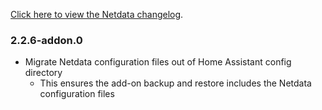 <!-- https://developers.home-assistant.io/docs/add-ons/presentation#keeping-a-changelog -->

[Click here to view the Netdata changelog](https://github.com/netdata/netdata/releases).

### 2.2.6-addon.0

- Migrate Netdata configuration files out of Home Assistant config directory
  - This ensures the add-on backup and restore includes the Netdata configuration files
